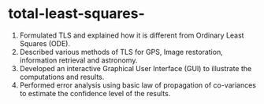 # total-least-squares-
1) Formulated TLS and explained how it is different from Ordinary Least Squares (ODE).  
2) Described various methods of TLS for GPS, Image restoration, information retrieval and astronomy.  
3) Developed an interactive Graphical User Interface (GUI) to illustrate the computations and results.  
4) Performed error analysis using basic law of propagation of co-variances to estimate the confidence level of the results.
